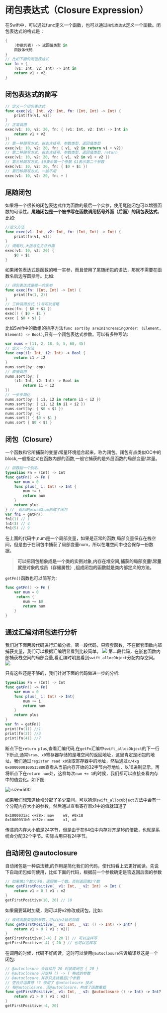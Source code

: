 # 闭包表达式（Closure Expression）
在Swift中，可以通过func定义一个函数，也可以通过`闭包表达式`定义一个函数。闭包表达式的格式是：
```swift
{
    (参数列表) -> 返回值类型 in
    函数体代码
}
// 比如下面的闭包表达式
var fn = {
    (v1: Int, v2: Int) -> Int in
    return v1 + v2
}
```

## 闭包表达式的简写
```swift
// 定义一个闭包表达式
func exec(v1: Int, v2: Int, fn: (Int, Int) -> Int) {
    print(fn(v1, v2))
}
// 正常调用
exec(v1: 10, v2: 20, fn: { (v1: Int, v2: Int) -> Int in
    return v1 + v2
})
// 第一种简写方式，省去大括号、参数类型、返回值类型
exec(v1: 10, v2: 20, fn: { v1, v2 in return v1 + v2})
// 第二种简写方式，省去大括号、参数类型、返回值类型、return
exec(v1: 10, v2: 20, fn: { v1, v2 in v1 + v2 })
// 第三种简写方式，$0表示第一个参数 $1表示第二个参数
exec(v1: 10, v2: 20, fn: { $0 + $1 })
// 第四种简写方式，一般不用
exec(v1: 10, v2: 20, fn: + )
```

## 尾随闭包
如果将一个很长的闭包表达式作为函数的最后一个实参，使用尾随闭包可以增强函数的可读性。**尾随闭包是一个被书写在函数调用括号外面（后面）的闭包表达式**。比如:
```swift
//定义方法
func exec(v1: Int, v2: Int, fn: (Int, Int) -> Int) {
    print(fn(v1, v2))
}
// 调用时,大括号在方法外面
exec(v1: 10, v2: 20) {
    $0 + $1
}
```
如果闭包表达式是函数的唯一实参，而且使用了尾随闭包的语法，那就不需要在函数名后边写圆括号。比如:
```swift
// 闭包表达式是唯一的实参
func exec(fn: (Int, Int) -> Int) {
    print(fn(1, 2))
}
// 三种调用方式,()号可以省略
exec(fn: { $0 + $1 })
exec() { $0 + $1 }
exec { $0 + $1 }
```
比如Swift中的数组的排序方法`func sort(by areInIncreasingOrder: (Element, Element) -> Bool)`,只有一个闭包表达式参数。可以有多种写法:
```swift
var nums = [11, 2, 18, 6, 5, 68, 45]
// 定义一个方法
func cmp(i1: Int, i2: Int) -> Bool {
    return i1 > i2
}
nums.sort(by: cmp)
// 直接调用
nums.sort(by: {
    (i1: Int, i2: Int) -> Bool in
        return i1 < i2
})
// 一步步简化
nums.sort(by: { i1, i2 in return i1 < i2 })
nums.sort(by: { i1, i2 in i1 < i2 })
nums.sort(by: { $0 < $1 })
nums.sort(by: <)
nums.sort() { $0 < $1 }
nums.sort { $0 < $1 }
```

## 闭包（Closure）
一个函数和它所捕获的变量\常量环境组合起来，称为闭包。闭包有点类似OC中的block,一般指定义在函数内部的函数,一般它捕获的是外层函数的局部变量\常量。
```swift
// 函数起一个别名
typealias Fn = (Int) -> Int
func getFn() -> Fn {
    var num = 0
    func plus(_ i: Int) -> Int {
        num += i
        return num
    }
    return plus 
} //  返回的plus和num形成了闭包
var fn1 = getFn()
fn1(1) // 1
fn1(3) // 4
fn1(5) // 9
```
在上面的代码中,num是一个局部变量，如果是正常的函数,局部变量保存在栈空间，但是由于在闭包中捕获了局部变量num，所以在堆空间中也会保存一份数据。

>**可以把闭包想象成是一个类的实例对象,内存在堆空间,捕获的局部变量\常量就是对象的成员（存储属性）,组成闭包的函数就是类内部定义的方法。**

`getFn()`函数也可以简写为:
```swift
func getFn() -> Fn {
    var num = 0
     return {
        num += $0
        return num
    }
}
```

## 通过汇编对闭包进行分析
我们对下面两段代码进行汇编分析。第一段代码，只嵌套函数，不在嵌套函数内部捕获变量，我们可以根据汇编明显看到比较简单。
![](./imgs/swift/ios_swift_25.png)
第二段代码，在嵌套函数内部捕获栈空间的局部变量,看汇编时明显看到`swift_allocObject`分配内存空间。
![](./imgs/swift/ios_swift_26.png)

只有这些还是不够的，我们针对下面的代码做进一步的分析:
```swift
typealias Fn = (Int) -> Int
func getFn() -> Fn{
    var num = 0
    func plus(_ i: Int) -> Int{
        num += i
        return num
    }
    return plus 
}
var fn = getFn()
print(fn(1)) //1
print(fn(2)) //3
print(fn(4)) //7
```
断点下在`return plus`,查看汇编代码,在`getFn`汇编中`swift_allocObject`的下一行下断点,通常`%rax`、`x0`寄存器存储的是堆空间的返回地址，这里肯定是闭包的地址，我们通过`register read x0`读取寄存器中的地址，然后通过`x/4xg 0x0000000100513880`查看从当前内存开始的32字节内存地址，以16进制显示。再将断点下在`return num`处，这样每次`num += 1`的时候，我们都可以直接查看内存中的值变化。如下图:

![](./imgs/swift/ios_swift_27.png ":size=500")

如果我们想知道给堆分配了多少空间，可以猜测`swift_allocObject`方法中会有一个分配内存大小的参数，然后通过查看寄存器x1中的值就知道了
```
0x1000031ac <+28>: mov    w8, #0x18
0x1000031b0 <+32>: mov    x1, x8
```
传递的内存大小值是24字节，但是由于在64位中内存对齐是16的倍数，也就是系统会分配32个字节。实际占用只有24字节。

## 自动闭包  @autoclosure
自动闭包是一种语法糖,的作用是简化我们的代码，使代码看上去更好阅读。先说下自动闭包如何使用，比如下面的代码，根据前一个参数确定是否返回后面的参数
```swift
// 如果第1个数大于0，返回第一个数。否则返回第2个数
func getFirstPositive(_ v1: Int, _ v2: Int) -> Int {
    return v1 > 0 ? v1 : v2
}
getFirstPositive(10, 20) // 10
```
如果需要延时加载，则可以将v2修改成闭包，比如:
```swift
// 改成函数类型的参数，可以让v2延迟加载
func getFirstPositive(_ v1: Int, _ v2: () -> Int) -> Int? {
    return v1 > 0 ? v1 : v2()
}
getFirstPositive((-4) { 20 }) // 可以这样写
getFirstPositive(-4) { 20 } // 也可以这样写
```
在调用的时候，代码不好阅读，这时可以使用`@autoclosure`告诉编译器这是一个闭包:
```swift
// @autoclosure 会自动将 20 封装成闭包 { 20 }
// @autoclosure 只支持 () -> T 格式的参数
// @autoclosure 并非只支持最后1个参数
// 空合并运算符 ?? 使用了 @autoclosure 技术
// 有@autoclosure、无@autoclosure，构成了函数重载
func getFirstPositive(_ v1: Int, _ v2: @autoclosure () -> Int) -> Int? {
    return v1 > 0 ? v1 : v2()
}
getFirstPositive(-4, 20)
```
